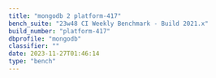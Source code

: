 ```yaml
---
title: "mongodb 2 platform-417"
bench_suite: "23w48 CI Weekly Benchmark - Build 2021.x"
build_number: "platform-417"
dbprofile: "mongodb"
classifier: ""
date: 2023-11-27T01:46:14
type: "bench"
---
```

